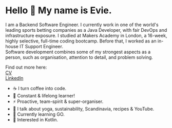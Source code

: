 # Hello 👋 My name is Evie. 

I am a Backend Software Engineer. I currently work in one of the world's leading sports betting companies as a Java Developer, with fair DevOps and infrastructure exposure. I studied at Makers Academy in London, a 16-week, highly selective, full-time coding bootcamp. Before that, I worked as an in-house IT Support Engineer.  
Software development combines some of my strongest aspects as a person, such as organisation, attention to detail, and problem solving.  

Find out more here:  
[CV](https://github.com/EviePalaiochorinou/CV)  
[LinkedIn](https://www.linkedin.com/in/evie-palaiochorinou/)


- ☕ I turn coffee into code. 
- 🧠 Constant & lifelong learner!
- ⚡️ Proactive, team-spirit & super-organiser.
- 🍄 I talk about yoga, sustainability, Scandinavia, recipes & YouTube.
- 🌱 Currently learning GO.
- 👾 Interested in Kotlin.
